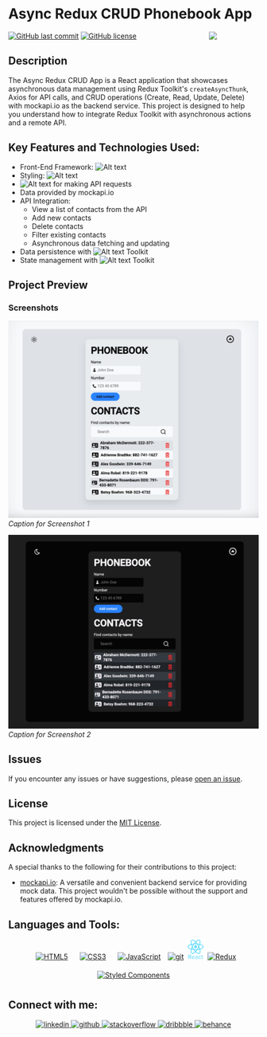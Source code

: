 # **Async Redux CRUD Phonebook App**

<img align="right" src="https://media.giphy.com/media/du3J3cXyzhj75IOgvA/giphy.gif" width="100"/>

[![GitHub last commit](https://img.shields.io/github/last-commit/Alexandrbig1/goit-react-hw-07-phonebook)](https://github.com/Alexandrbig1/goit-react-hw-07-phonebook/commits/main)
[![GitHub license](https://img.shields.io/github/license/Alexandrbig1/goit-react-hw-07-phonebook)](https://github.com/Alexandrbig1/goit-react-hw-07-phonebook/blob/main/LICENSE)

## Description

The Async Redux CRUD App is a React application that showcases asynchronous data management using Redux Toolkit's `createAsyncThunk`, Axios for API calls, and CRUD operations (Create, Read, Update, Delete) with mockapi.io as the backend service. This project is designed to help you understand how to integrate Redux Toolkit with asynchronous actions and a remote API.

## Key Features and Technologies Used:

- Front-End Framework: ![Alt text](https://img.shields.io/badge/React-61DAFB.svg?style=for-the-badge&logo=React&logoColor=black)
- Styling: ![Alt text](https://img.shields.io/badge/styledcomponents-DB7093.svg?style=for-the-badge&logo=styled-components&logoColor=white)
- ![Alt text](https://img.shields.io/badge/Axios-5A29E4.svg?style=for-the-badge&logo=Axios&logoColor=white) for making API requests
- Data provided by mockapi.io
- API Integration:
  - View a list of contacts from the API
  - Add new contacts
  - Delete contacts
  - Filter existing contacts
  - Asynchronous data fetching and updating
- Data persistence with ![Alt text](https://img.shields.io/badge/Redux-764ABC.svg?style=for-the-badge&logo=Redux&logoColor=white) Toolkit
- State management with ![Alt text](https://img.shields.io/badge/Redux-764ABC.svg?style=for-the-badge&logo=Redux&logoColor=white) Toolkit

## Project Preview

### Screenshots

![Async Redux CRUD Phonebook App](./public/images/project-img1.jpg)
_Caption for Screenshot 1_

![Async Redux CRUD Phonebook App](./public/images/project-img2.jpg)
_Caption for Screenshot 2_

## Issues

If you encounter any issues or have suggestions, please [open an issue](https://github.com/Alexandrbig1/goit-react-hw-07-phonebook/issues).

## License

This project is licensed under the [MIT License](LICENSE).

## Acknowledgments

A special thanks to the following for their contributions to this project:

- [mockapi.io](https://www.mockapi.io/): A versatile and convenient backend service for providing mock data. This project wouldn't be possible without the support and features offered by mockapi.io.

## Languages and Tools:

<div align="center">  
 
<a href="https://en.wikipedia.org/wiki/HTML5" target="_blank"><img style="margin: 10px" src="https://profilinator.rishav.dev/skills-assets/html5-original-wordmark.svg" alt="HTML5" height="50" /></a>
<a href="https://www.w3schools.com/css/" target="_blank"><img style="margin: 10px" src="https://profilinator.rishav.dev/skills-assets/css3-original-wordmark.svg" alt="CSS3" height="50" /></a>
<a href="https://www.javascript.com/" target="_blank"><img style="margin: 10px" src="https://profilinator.rishav.dev/skills-assets/javascript-original.svg" alt="JavaScript" height="50" /></a>
<a href="https://git-scm.com/" target="_blank" rel="noreferrer"> <img src="https://www.vectorlogo.zone/logos/git-scm/git-scm-icon.svg" alt="git" width="40" height="40"/></a>
<a href="https://reactjs.org/" target="_blank" rel="noreferrer"> <img src="https://raw.githubusercontent.com/devicons/devicon/master/icons/react/react-original-wordmark.svg" alt="react" width="40" height="40"/></a>
<a href="https://redux.js.org/" target="_blank" rel="noreferrer"><img src="https://raw.githubusercontent.com/danielcranney/readme-generator/main/public/icons/skills/redux-colored.svg" width="36" height="36" alt="Redux" /></a>
<a href="https://styled-components.com/" target="_blank"><img style="margin: 10px" src="https://profilinator.rishav.dev/skills-assets/styled-components.png" alt="Styled Components" height="50" /></a>
</div>

## Connect with me:

<div align="center">
<a href="https://linkedin.com/in/alex-smagin29" target="_blank">
<img src=https://img.shields.io/badge/linkedin-%231E77B5.svg?&style=for-the-badge&logo=linkedin&logoColor=white alt=linkedin style="margin-bottom: 5px;" />
</a>
<a href="https://github.com/alexandrbig1" target="_blank">
<img src=https://img.shields.io/badge/github-%2324292e.svg?&style=for-the-badge&logo=github&logoColor=white alt=github style="margin-bottom: 5px;" />
</a>
  <a href="https://stackoverflow.com/users/22484161/alex-smagin" target="_blank">
<img src=https://img.shields.io/badge/stackoverflow-%23F28032.svg?&style=for-the-badge&logo=stackoverflow&logoColor=white alt=stackoverflow style="margin-bottom: 5px;" />
</a>
<a href="https://dribbble.com/Alexandrbig1" target="_blank">
<img src=https://img.shields.io/badge/dribbble-%23E45285.svg?&style=for-the-badge&logo=dribbble&logoColor=white alt=dribbble style="margin-bottom: 5px;" />
</a>
<a href="https://www.behance.net/a1126" target="_blank">
<img src=https://img.shields.io/badge/behance-%23191919.svg?&style=for-the-badge&logo=behance&logoColor=white alt=behance style="margin-bottom: 5px;" />
</a>  
</div>
